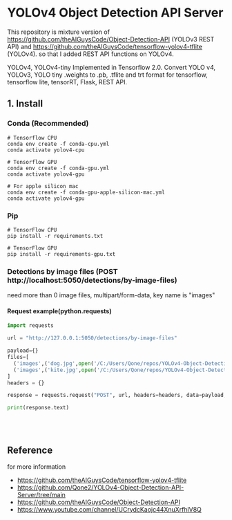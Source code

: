 # YOLOv4 Object Detection API Server

This repository is mixture version of https://github.com/theAIGuysCode/Object-Detection-API (YOLOv3 REST API) and
https://github.com/theAIGuysCode/tensorflow-yolov4-tflite (YOLOv4).
so that I added REST API functions on YOLOv4.

YOLOv4, YOLOv4-tiny Implemented in Tensorflow 2.0. Convert YOLO v4, YOLOv3, YOLO tiny .weights to .pb, .tflite and trt format for tensorflow, tensorflow lite, tensorRT, Flask, REST API.

## 1. Install
### Conda (Recommended)

```shell
# Tensorflow CPU
conda env create -f conda-cpu.yml
conda activate yolov4-cpu

# Tensorflow GPU
conda env create -f conda-gpu.yml
conda activate yolov4-gpu

# For apple silicon mac
conda env create -f conda-gpu-apple-silicon-mac.yml
conda activate yolov4-gpu
```

### Pip
```shell
# TensorFlow CPU
pip install -r requirements.txt

# TensorFlow GPU
pip install -r requirements-gpu.txt
```



### Detections by image files (POST http://localhost:5050/detections/by-image-files)
need more than 0 image files, multipart/form-data, key name is "images"

#### Request example(python.requests)
```python
import requests

url = "http://127.0.0.1:5050/detections/by-image-files"

payload={}
files=[
  ('images',('dog.jpg',open('/C:/Users/Qone/repos/YOLOv4-Object-Detection-API-Server/data/images/dog.jpg','rb'),'image/jpeg')),
  ('images',('kite.jpg',open('/C:/Users/Qone/repos/YOLOv4-Object-Detection-API-Server/data/images/kite.jpg','rb'),'image/jpeg'))
]
headers = {}

response = requests.request("POST", url, headers=headers, data=payload, files=files)

print(response.text)
```


<br><br>

## Reference
for more information
- https://github.com/theAIGuysCode/tensorflow-yolov4-tflite
- https://github.com/Qone2/YOLOv4-Object-Detection-API-Server/tree/main
- https://github.com/theAIGuysCode/Object-Detection-API
- https://www.youtube.com/channel/UCrydcKaojc44XnuXrfhlV8Q
